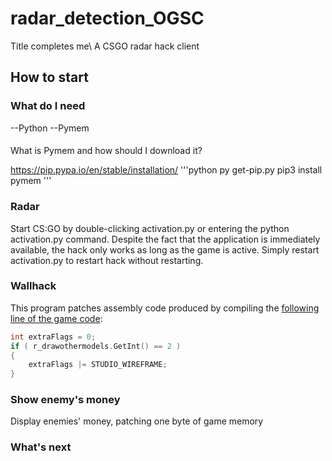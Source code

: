 # radar_detection_OGSC
Title completes me\\
A CSGO radar hack client
## How to start

### What do I need 
--Python
--Pymem
####
What is Pymem and how should I download it?

https://pip.pypa.io/en/stable/installation/
'''python
py get-pip.py
pip3 install pymem
'''
### Radar 
Start CS:GO by double-clicking activation.py or entering the python activation.py command. Despite the fact that the application is immediately available, the hack only works as long as the game is active. Simply restart activation.py to restart hack without restarting.

### Wallhack
This program patches assembly code produced by compiling the [following line of the game code](https://github.com/ValveSoftware/source-sdk-2013/blob/0d8dceea4310fde5706b3ce1c70609d72a38efdf/mp/src/game/client/c_baseanimating.cpp#L3149):
```cpp
int extraFlags = 0;
if ( r_drawothermodels.GetInt() == 2 )
{	
    extraFlags |= STUDIO_WIREFRAME;	
}
```
### Show enemy's money
Display enemies' money, patching one byte of game memory

### What's next
